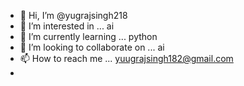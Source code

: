 - 👋 Hi, I’m @yugrajsingh218
- 👀 I’m interested in ... ai
- 🌱 I’m currently learning ... python
- 💞️ I’m looking to collaborate on ... ai
- 📫 How to reach me ... yuugrajsingh182@gmail.com
- 

<!---
yugrajsingh218/yugrajsingh218 is a ✨ special ✨ repository because its `README.md` (this file) appears on your GitHub profile.
You can click the Preview link to take a look at your changes.
--->
